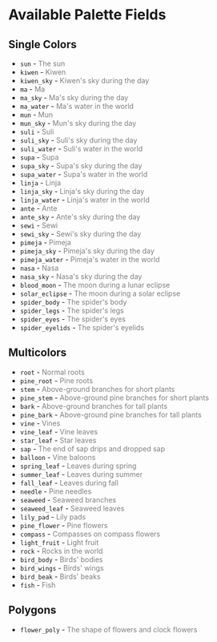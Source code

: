 # Available Palette Fields

## Single Colors
- `sun` - <span style="color:gray">The sun</span>
- `kiwen` - <span style="color:gray">Kiwen</span>
- `kiwen_sky` - <span style="color:gray">Kiwen's sky during the day</span>
- `ma` - <span style="color:gray">Ma</span>
- `ma_sky` - <span style="color:gray">Ma's sky during the day</span>
- `ma_water` - <span style="color:gray">Ma's water in the world</span>
- `mun` - <span style="color:gray">Mun</span>
- `mun_sky` - <span style="color:gray">Mun's sky during the day</span>
- `suli` - <span style="color:gray">Suli</span>
- `suli_sky` - <span style="color:gray">Suli's sky during the day</span>
- `suli_water` - <span style="color:gray">Suli's water in the world</span>
- `supa` - <span style="color:gray">Supa</span>
- `supa_sky` - <span style="color:gray">Supa's sky during the day</span>
- `supa_water` - <span style="color:gray">Supa's water in the world</span>
- `linja` - <span style="color:gray">Linja</span>
- `linja_sky` - <span style="color:gray">Linja's sky during the day</span>
- `linja_water` - <span style="color:gray">Linja's water in the world</span>
- `ante` - <span style="color:gray">Ante</span>
- `ante_sky` - <span style="color:gray">Ante's sky during the day</span>
- `sewi` - <span style="color:gray">Sewi</span>
- `sewi_sky` - <span style="color:gray">Sewi's sky during the day</span>
- `pimeja` - <span style="color:gray">Pimeja</span>
- `pimeja_sky` - <span style="color:gray">Pimeja's sky during the day</span>
- `pimeja_water` - <span style="color:gray">Pimeja's water in the world</span>
- `nasa` - <span style="color:gray">Nasa</span>
- `nasa_sky` - <span style="color:gray">Nasa's sky during the day</span>
- `blood_moon` - <span style="color:gray">The moon during a lunar eclipse</span>
- `solar_eclipse` - <span style="color:gray">The moon during a solar eclipse</span>
- `spider_body` - <span style="color:gray">The spider's body</span>
- `spider_legs` - <span style="color:gray">The spider's legs</span>
- `spider_eyes` - <span style="color:gray">The spider's eyes</span>
- `spider_eyelids` - <span style="color:gray">The spider's eyelids</span>

## Multicolors
- `root` - <span style="color:gray">Normal roots</span>
- `pine_root` - <span style="color:gray">Pine roots</span>
- `stem` - <span style="color:gray">Above-ground branches for short plants</span>
- `pine_stem` - <span style="color:gray">Above-ground pine branches for short plants</span>
- `bark` - <span style="color:gray">Above-ground branches for tall plants</span>
- `pine_bark` - <span style="color:gray">Above-ground pine branches for tall plants</span>
- `vine` - <span style="color:gray">Vines</span>
- `vine_leaf` - <span style="color:gray">Vine leaves</span>
- `star_leaf` - <span style="color:gray">Star leaves</span>
- `sap` - <span style="color:gray">The end of sap drips and dropped sap</span>
- `balloon` - <span style="color:gray">Vine baloons</span>
- `spring_leaf` - <span style="color:gray">Leaves during spring</span>
- `summer_leaf` - <span style="color:gray">Leaves during summer</span>
- `fall_leaf` - <span style="color:gray">Leaves during fall</span>
- `needle` - <span style="color:gray">Pine needles</span>
- `seaweed` - <span style="color:gray">Seaweed branches</span>
- `seaweed_leaf` - <span style="color:gray">Seaweed leaves</span>
- `lily_pad` - <span style="color:gray">Lily pads</span>
- `pine_flower` - <span style="color:gray">Pine flowers</span>
- `compass` - <span style="color:gray">Compasses on compass flowers</span>
- `light_fruit` - <span style="color:gray">Light fruit</span>
- `rock` - <span style="color:gray">Rocks in the world</span>
- `bird_body` - <span style="color:gray">Birds' bodies</span>
- `bird_wings` - <span style="color:gray">Birds' wings</span>
- `bird_beak` - <span style="color:gray">Birds' beaks</span>
- `fish` - <span style="color:gray">Fish</span>

## Polygons
- `flower_poly` - <span style="color:gray">The shape of flowers and clock flowers</span>
